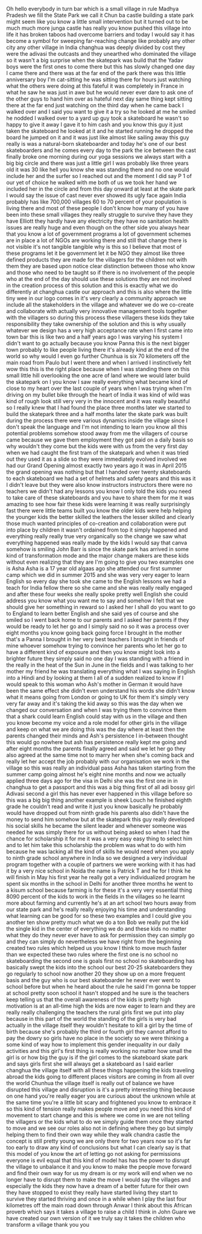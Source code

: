 
Oh
hello everybody in turn bar which is a
small village in rule Madhya Pradesh we
fill the State Park
we call it Chun ba castle building a
state park might seem like you know a
little small intervention but it turned
out to be much much more
junga castle has really you know pushed
this village into life it has broken
taboos had overcome barriers and today I
would say it has become a symbol for
sweeping far-reaching change like
probably any other city any other
village in India changhua was deeply
divided by cost they were the adivasi
the outcasts and they unearthed who
dominated the village so it wasn&#39;t a big
surprise when the skatepark was build
that the Yadav boys were the first ones
to come there but this has slowly
changed one day I came there and there
was at the far end of the park there was
this little anniversary boy I&#39;m
cat-sitting he was sitting there for
hours just watching what the others were
doing at this fateful it was completely
in France in what he saw he was just in
awe but he would never ever dare to ask
one of the other guys to hand him over
as hateful next day same thing kept
sitting there at the far end just
watching on the third day when he came
back I walked over and I said you want
to give it a try
so he looked at me he smiled he nodded I
walked over to a yard up guy took a
skateboard he wasn&#39;t so happy to give it
away I gave it to him cash and you know
this guy it just taken the skateboard he
looked at it and he started running
he dropped the board he jumped on it and
it was just like almost like sailing
away this guy really is was a
natural-born skateboarder and today he&#39;s
one of our best skateboarders and he
comes every day to the park the ice
between the cast finally broke one
morning during our yoga sessions we
always start with a big big circle and
there was just a little girl I was
probably like three years old it was 30
like hell you know she was standing
there and no one would include her and
the surfer so I reached out and the
moment I did say P 1 of our yet of
choice he walked with me both of us we
took her hand
we included her in the circle and from
this day onward at least at the skate
park I would say the issue of cast
never ever showed its ugly face again
India probably has like 700,000 villages
60 to 70 percent of your population is
living there and most of these people I
don&#39;t know how many of you have been
into these small villages they really
struggle to survive they have they have
Elliott they hardly have any electricity
they have no sanitation health issues
are really huge and even though on the
other side you always hear that you know
a lot of government programs a lot of
government schemes are in place a lot of
NGOs are working there and still that
change there is not visible it&#39;s not
tangible tangible why is this so I
believe
that most of these programs let it be
government let it be NGO they almost
like three defined products they are
made for the villagers for the children
not with them they are based upon notice
clear distinction between those who know
and those who need to be taught so if
there is no involvement of the people
who at the end of the day should use
these solutions they are not involved in
the creation process of this solution
and this is exactly what we do
differently at changhua castle our
approach and this is also where the
little tiny wee in our logo comes in
it&#39;s very clearly a community approach
we include all the stakeholders in the
village and whatever we do we co-create
and collaborate with actually very
innovative management tools together
with the villagers so during this
process these villagers these kids they
take responsibility they take ownership
of the solution and this is why usually
whatever we design has a very high
acceptance rate when I first came into
town bar this is like two and a half
years ago I was varying his system I
didn&#39;t want to go actually because you
know Panna this is the next bigger town
probably to like people living there
it&#39;s already kind at the end of the
world so why would I even go further
Chunhua is six 70 kilometers off the
main road from Paulo but I went there
and when I arrived I instinctively felt
wow this
this is the right place because when I
was standing there on this small little
hill overlooking the one acre of land
where we would later build the skatepark
on I you know I saw really everything
what became kind of close to my heart
over the last couple of years when I was
trying when I&#39;m driving on my bullet
bike through the heart of India it was
kind of wild was kind of rough look
still very very in the innocent and it
was really beautiful so I really knew
that I had found the place three months
later we started to build the skatepark
three and a half months later the skate
park was built during the process there
were various dynamics inside the village
since I don&#39;t speak the language and I&#39;m
not intending to learn you know all this
potential problems somehow stood away
from me the villagers of course came
because we gave them employment they got
paid on a daily basis so why wouldn&#39;t
they come but the kids were with us from
the very first day when we had caught
the first tram of the skatepark and when
it was tried out they used it as a slide
so they were immediately evolved
involved we had our Grand Opening almost
exactly two years ago it was in April
2015 the grand opening was nothing but
that I handed over twenty skateboards to
each skateboard we had a set of helmets
and safety gears and this was it I
didn&#39;t leave but they were also know
instructors instructors there were no
teachers we didn&#39;t had any lessons you
know I only told the kids you need to
take care of these skateboards and you
have to share them for me it was amazing
to see how fair
these kids were learning it was really
surprisingly fast there were little
teams built you know the older kids were
help helping the younger kids the better
skilled the leathers the lesser skilled
and clearly those much wanted principles
of co-creation and collaboration were
put into place by children
it wasn&#39;t ordained from top it simply
happened and everything really really
true very organically so the change we
saw what everything happened was really
made by the kids I would say that canva
somehow is smiling John Barr is since
the skate park has arrived in some kind
of transformation mode and the major
change makers are these kids without
even realizing that they are I&#39;m going
to give you two examples one is Asha
Asha is a 17 year old algaas ago she
attended our first summer camp which we
did in summer 2015 and she was very very
eager to learn English so every day she
took she came to the English lessons we
had a teach for India fellow there so
she came and she was really really
engaged and after these four weeks she
really spoke pretty well English she
could address you know what you want me
to say and somehow I felt that we should
give her something in reward so I asked
her I shall do you want to go to England
to learn better English and she said yes
of course
and she smiled so I went back home to
our parents and I asked her parents if
they would be ready to let her go
and I simply said no so it was a process
over eight months you know going back
going force I brought in the mother
that&#39;s a Panna I brought in her very
best teachers I brought in friends of
mine whoever somehow trying to convince
her parents who let her go to have a
different kind of exposure and then you
know might look into a brighter future
they simply said no one day I was
standing with a friend in the really in
the heat of the Sun in June in the
fields and I was talking to her mother
my friend he was translating everything
what I was saying in English into a
Hindi and by looking at them I all of a
sudden realized to know if I would speak
to this woman who Ash&#39;s mother in German
it would have been the same effect
she didn&#39;t even understand his words she
didn&#39;t know what it means going from
London or going to UK for them
it&#39;s simply very very far away and it&#39;s
taking the kid away so this was the day
when we changed our conversation and
when I was trying them to convince them
that a shark could learn English could
stay with us in the village and then you
know become my voice and a role model
for other girls in the village and keep
on what we are doing
this was the day where at least then the
parents changed their minds and Ash&#39;s
persistence I in-between thought this
would go nowhere but ash has persistence
really kept me going and after eight
months the parents finally agreed and
said we let her go they also agreed at
the same time not to marry her when
she&#39;s coming back and really let her
accept the job probably with our
organisation
we work in the village so this was
really an individual pass Asha has taken
starting from the summer camp going
almost he&#39;s eight nine months and now we
actually applied three days ago
for the visa in Delhi she was the first
one in in changhua to get a passport and
this was a big thing
first of all adi bossy girl Adivasi
second a girl this has never ever
happened in this village before so this
was a big big thing another example is
sheek Louch he finished eighth grade he
couldn&#39;t read and write it just you know
basically he probably would have dropped
out from ninth grade his parents also
didn&#39;t have the money to send him
somehow but at the skatepark this guy
really developed his social skills
he became the silent leader and whenever
someone was needed he was simply there
for us without being asked so when I had
the chance for scholarship it for me it
was a very easy easy thing to select him
and to let him take this scholarship the
problem was what to do with him because
he was lacking all the kind of skills he
would need when you apply to ninth grade
school anywhere in India so we designed
a very individual program together with
a couple of partners we were working
with it has had it by a very nice school
in Noida the name is Patrick T and he
for I think he will finish in May his
first year he really got a very
individualized program he spent six
months in the school in Delhi for
another three months he went to a kisum
school because farming is for these it&#39;s
a very very essential thing 8090 percent
of the kids to work in the fields in the
villages so he learnt more about farming
and currently he&#39;s at an art school
two hours away from our state park and
he&#39;s really really enjoying his time and
understanding what learning can be good
for so these two examples and I could
give you another ten show pretty much
what we do a ton Bob we really put the
kid the single kid in the center of
everything we do and these kids no
matter what they do they never ever have
to ask for permission they can simply go
and they can simply do nevertheless we
have right from the beginning created
two rules which helped us you know I
think to move much faster than we
expected these two rules where the first
one is no school no skateboarding the
second one is goals first no school no
skateboarding has basically swept the
kids into the school our best 20-25
skateboarders they go regularly to
school now another 20 they show up on a
more frequent basis and the guy who is
our best skateboarder he never ever went
to school before but when he heard about
the rule he said I&#39;m gonna be topper at
school pretty soon school it hasn&#39;t
stopped and he sure is the teachers keep
telling us that the overall awareness of
the kids is pretty high motivation is at
an all-time high the kids are now eager
to learn and they are really really
challenging the teachers the rural girls
first we put into play because in this
part of the world the standing of the
girls is very bad actually in the
village itself they wouldn&#39;t hesitate to
kill a girl by the time of birth because
she&#39;s probably the third or fourth girl
they cannot afford to pay the dowry so
girls have no place in the society so we
were thinking a
some kind of way how to implement this
gender inequality in our daily
activities and this girl&#39;s first thing
is really working no matter how small
the girl is or how big the guy is if the
girl comes to the skateboard skate park
and says girls first she will always get
a skateboard as I said earlier changhua
the village itself with all these things
happening the kids traveling abroad the
kids going to different places visitors
are coming in from all over the world
Chunhua the village itself is really out
of balance we have disrupted this
village and disruption is it&#39;s a pretty
interesting thing because on one hand
you&#39;re really eager you are curious
about the unknown while at the same time
you&#39;re a little bit scary and frightened
you know to embrace it so this kind of
tension really makes people move and you
need this kind of movement to start
change and this is where we come in we
are not telling the villagers or the
kids what to do we simply guide them
once they started to move and we see our
roles also not in defining where they go
but simply helping them to find their
own way while they walk chandra castle
the concept is still pretty young we are
only there for two years now so it&#39;s far
too early to draw any kind of
conclusions but what I can clearly say
is that this model of you know the art
of letting go
not asking for permissions everyone is
evil equal that this kind of model has
has the power to disrupt the village to
unbalance it and you know to make the
people move forward and find their own
way for us my dream is or my work will
end when we no longer have to disrupt
them to make the move I would say the
villages and especially the kids
they now have a dream of a better future
for their own they have stopped to exist
they really have started living they
start to survive they started thriving
and once in a while when I play the last
four kilometres off the main road down
through Anwar I think about this African
proverb which says it takes a village to
raise a child
I think in John Guare we have created
our own version of it we truly say it
takes the children who transform a
village thank you
you
